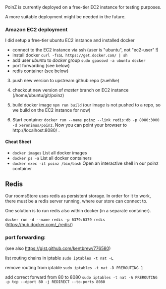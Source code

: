 
PoinZ is currently deployed on a free-tier EC2 instance for testing purposes.

A more suitable deployment might be needed in the future.

### Amazon EC2 deployment

I did setup a free-tier ubuntu EC2 instance and installed docker


- connect to the EC2 instance via ssh (user is "ubuntu", not "ec2-user" !)
- install docker `curl -fsSL https://get.docker.com/ | sh`
- add user *ubuntu* to *docker* group `sudo gpasswd -a ubuntu docker`
- port forwarding (see below)
- redis container (see below)

3. push new version to upstream github repo (zuehlke)

4. checkout new version of *master* branch on EC2 instance (/home/ubuntu/git/poinz)

5. build docker image `npm run build` (our image is not pushed to a repo, so we build on the EC2 instance for now)

6. Start container `docker run --name poinz --link redis:db -p 8080:3000 -d xeronimus/poinz`. Now you can point your browser to http://localhost:8080/ .

#### Cheat Sheet

- `docker images` List all docker images
- `docker ps -a` List all docker containers
- `docker exec -it poinz /bin/bash` Open an interactive shell in our poinz container 

## Redis

Our roomsStore uses redis as persistent storage.
In order for it to work, there must be a redis server running, where our store can connect to.

One solution is to run redis also within docker (in a separate container).

`docker run -d --name redis -p 6379:6379 redis` (https://hub.docker.com/_/redis/)

### port forwarding:

(see also https://gist.github.com/kentbrew/776580)

list routing chains in iptable
`sudo iptables -t nat -L`

remove routing from iptable
`sudo iptables -t nat -D PREROUTING 1`

add correct forward from 80 to 8080
`sudo iptables -t nat -A PREROUTING -p tcp --dport 80 -j REDIRECT --to-ports 8080`

